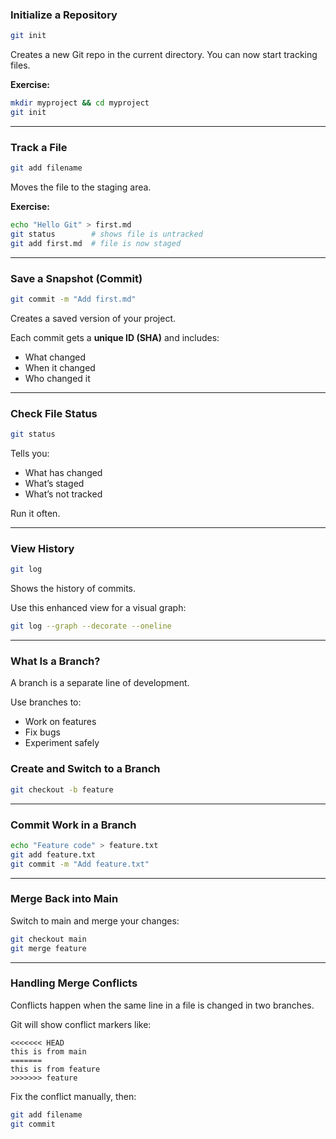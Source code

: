 ### **Initialize a Repository**

```bash
git init

```

Creates a new Git repo in the current directory. You can now start tracking files.

**Exercise:**

```bash
mkdir myproject && cd myproject
git init

```

---

### **Track a File**

```bash
git add filename

```

Moves the file to the staging area.

**Exercise:**

```bash
echo "Hello Git" > first.md
git status        # shows file is untracked
git add first.md  # file is now staged

```

---

### **Save a Snapshot (Commit)**

```bash
git commit -m "Add first.md"

```

Creates a saved version of your project.

Each commit gets a **unique ID (SHA)** and includes:

- What changed
- When it changed
- Who changed it

---

### **Check File Status**

```bash
git status

```

Tells you:

- What has changed
- What’s staged
- What’s not tracked

Run it often.

---

### **View History**

```bash
git log

```

Shows the history of commits.

Use this enhanced view for a visual graph:

```bash
git log --graph --decorate --oneline

```

---

### **What Is a Branch?**

A branch is a separate line of development.

Use branches to:

- Work on features
- Fix bugs
- Experiment safely

### **Create and Switch to a Branch**

```bash
git checkout -b feature

```

---

### **Commit Work in a Branch**

```bash
echo "Feature code" > feature.txt
git add feature.txt
git commit -m "Add feature.txt"

```

---

### **Merge Back into Main**

Switch to main and merge your changes:

```bash
git checkout main
git merge feature

```

---

### **Handling Merge Conflicts**

Conflicts happen when the same line in a file is changed in two branches.

Git will show conflict markers like:

```
<<<<<<< HEAD
this is from main
=======
this is from feature
>>>>>>> feature

```

Fix the conflict manually, then:

```bash
git add filename
git commit

```